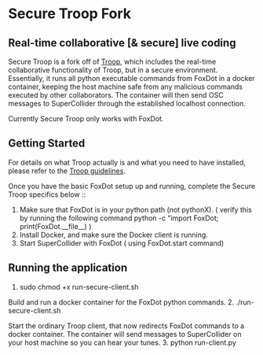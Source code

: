 # Secure Troop Fork 

## Real-time collaborative [& secure] live coding

Secure Troop is a fork off of [Troop](https://github.com/Qirky/Troop/), which includes the real-time collaborative functionality of Troop, but in a secure environment. Essentially, it runs all python executable commands from FoxDot in a docker container, keeping the host machine safe from any malicious commands executed by other collaborators. The container will then send OSC messages to SuperCollider through the established localhost connection. 

Currently Secure Troop only works with FoxDot. 

## Getting Started 

For details on what Troop actually is and what you need to have installed, please refer to the [Troop guidelines](https://github.com/Qirky/Troop/README.md). 

Once you have the basic FoxDot setup up and running, complete the Secure Troop specifics below :: 

1. Make sure that FoxDot is in your python path (not pythonX).
( verify this by running the following command python -c "import FoxDot; print(FoxDot.\_\_file\_\_) )
2. Install Docker, and make sure the Docker client is running.
3. Start SuperCollider with FoxDot ( using FoxDot.start command)

## Running the application

1. sudo chmod +x run-secure-client.sh 

Build and run a docker container for the FoxDot python commands. 
2. ./run-secure-client.sh 

Start the ordinary Troop client, that now redirects FoxDot commands to a docker container. The container will send messages to SuperCollider on your host machine so you can hear your tunes. 
3. python run-client.py 

